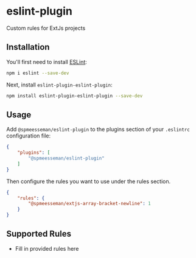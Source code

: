 # eslint-plugin

Custom rules for ExtJs projects

## Installation

You'll first need to install [ESLint](https://eslint.org/):

```sh
npm i eslint --save-dev
```

Next, install `eslint-plugin-eslint-plugin`:

```sh
npm install eslint-plugin-eslint-plugin --save-dev
```

## Usage

Add `@spmeesseman/eslint-plugin` to the plugins section of your `.eslintrc` configuration file:

```json
{
    "plugins": [
        "@spmeesseman/eslint-plugin"
    ]
}
```


Then configure the rules you want to use under the rules section.

```json
{
    "rules": {
        "@spmeesseman/extjs-array-bracket-newline": 1
    }
}
```

## Supported Rules

* Fill in provided rules here


